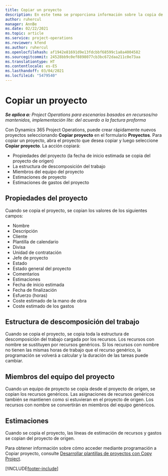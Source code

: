 ```yaml
---
title: Copiar un proyecto
description: En este tema se proporciona información sobre la copia de proyectos en Dynamics 365 Project Operations.
author: ruhercul
manager: AnnBe
ms.date: 02/22/2021
ms.topic: article
ms.service: project-operations
ms.reviewer: kfend
ms.author: ruhercul
ms.openlocfilehash: af1942e81691d9e13fdcbbf68599c1a8a4004582
ms.sourcegitcommit: 24528bb9c0ef8898077cb3bc672daa211c0e73aa
ms.translationtype: HT
ms.contentlocale: es-ES
ms.lasthandoff: 03/04/2021
ms.locfileid: "5479540"
---
```

# <a name="copy-a-project"></a>Copiar un proyecto

_**Se aplica a:** Project Operations para escenarios basados en recursos/no mantenidos, implementación lite: del acuerdo a la factura proforma_

Con Dynamics 365 Project Operations, puede crear rápidamente nuevos proyectos seleccionando **Copiar proyecto** en el formulario **Proyectos**. Para copiar un proyecto, abra el proyecto que desea copiar y luego seleccione **Copiar proyecto**. La acción copiará:

- Propiedades del proyecto (la fecha de inicio estimada se copia del proyecto de origen)
- La estructura de descomposición del trabajo
- Miembros del equipo del proyecto
- Estimaciones de proyecto
- Estimaciones de gastos del proyecto

## <a name="project-properties"></a>Propiedades del proyecto

Cuando se copia el proyecto, se copian los valores de los siguientes campos:

- Nombre
- Descripción
- Cliente
- Plantilla de calendario
- Divisa
- Unidad de contratación
- Jefe de proyecto
- Estado
- Estado general del proyecto
- Comentarios
- Estimaciones
- Fecha de inicio estimada
- Fecha de finalización
- Esfuerzo (horas)
- Coste estimado de la mano de obra
- Coste estimado de los gastos

## <a name="work-breakdown-structure"></a>Estructura de descomposición del trabajo

Cuando se copia el proyecto, se copia toda la estructura de descomposición del trabajo cargada por los recursos. Los recursos con nombre se sustituyen por recursos genéricos. Si los recursos con nombre no tienen las mismas horas de trabajo que el recurso genérico, la programación se volverá a calcular y la duración de las tareas puede cambiar.

## <a name="project-team-members"></a>Miembros del equipo del proyecto

Cuando un equipo de proyecto se copia desde el proyecto de origen, se copian los recursos genéricos. Las asignaciones de recursos genéricos también se mantienen como si estuvieran en el proyecto de origen. Los recursos con nombre se convertirán en miembros del equipo genéricos.

## <a name="estimates"></a>Estimaciones

Cuando se copia el proyecto, las líneas de estimación de recursos y gastos se copian del proyecto de origen. 

Para obtener información sobre cómo acceder mediante programación a Copiar proyecto, consulte [Desarrollar plantillas de proyectos con Copy Project](dev-copy-project.md).


[!INCLUDE[footer-include](../includes/footer-banner.md)]
